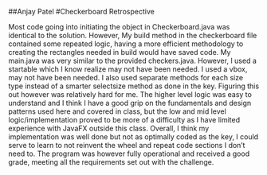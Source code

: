 ##Anjay Patel
#Checkerboard Retrospective

Most code going into initiating the object in Checkerboard.java was identical to the solution. However, My build method in the checkerboard file contained some repeated logic, having a more efficient methodology to creating the rectangles needed in build would have saved code. 
My main.java was very similar to the provided checkers.java. However, I used a startable which I know realize may not have been needed.
I used a vbox, may not have been needed. I also used separate methods for each size type instead of a smarter selectsize method as done in the key. Figuring this out however was relatively hard for me. The higher level logic was easy to understand and I think I have a good grip on the fundamentals and design patterns used here and covered in class, but the low and mid level logic/implementation proved to be more of a difficulty as I have limited experience with JavaFX outside this class.
Overall, I think my implementation was well done but not as optimally coded as the key, I could serve to learn to not reinvent the wheel and repeat code sections I don’t need to. The program was however fully operational and received a good grade, meeting all the requirements set out with the challenge.

